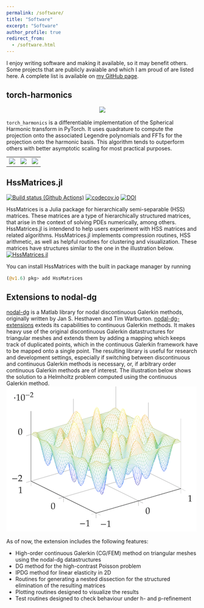 ```yaml
---
permalink: /software/
title: "Software"
excerpt: "Software"
author_profile: true
redirect_from: 
  - /software.html
---
```


I enjoy writing software and making it available, so it may benefit others. Some projects that are publicly avaiable and which I am proud of are listed here. A complete list is available on [my GitHub page](https://github.com/bonevbs).

## torch-harmonics

<a href="https://github.com/NVIDIA/torch-harmonics">
<p align="center">
    <img src="https://raw.githubusercontent.com/NVIDIA/torch-harmonics/main/images/logo/logo.png"  width="568">
</p>
</a>

`torch_harmonics` is a differentiable implementation of the Spherical Harmonic transform in PyTorch. It uses quadrature to compute the projection onto the associated Legendre polynomials and FFTs for the projection onto the harmonic basis. This algorithm tends to outperform others with better asymptotic scaling for most practical purposes.

<table border="0" cellspacing="0" cellpadding="0">
    <tr>
        <td><img src="https://media.githubusercontent.com/media/NVIDIA/torch-harmonics/main/images/zonal_jet.gif"  width="240"></td>
        <td><img src="https://media.githubusercontent.com/media/NVIDIA/torch-harmonics/main/images/ginzburg-landau.gif"  width="240"></td>
        <td><img src="https://media.githubusercontent.com/media/NVIDIA/torch-harmonics/main/images/allen-cahn.gif"  width="240"></td>
    </tr> 
<!--     <tr>
        <td style="text-align:center; border-style : hidden!important;">Shallow Water Eqns.</td>
        <td style="text-align:center; border-style : hidden!important;">Ginzburg-Landau Eqn.</td>
        <td style="text-align:center; border-style : hidden!important;">Allen-Cahn Eqn.</td>
    </tr>  -->
</table>

<!-- [![torch-harmonics](https://raw.githubusercontent.com/NVIDIA/torch-harmonics/main/images/logo/logo.png)](https://github.com/NVIDIA/torch-harmonics) -->

## HssMatrices.jl

[![Build status (Github Actions)](https://github.com/bonevbs/HssMatrices.jl/workflows/CI/badge.svg)](https://github.com/bonevbs/HssMatrices.jl/actions)
[![codecov.io](http://codecov.io/github/bonevbs/HssMatrices.jl/coverage.svg?branch=main)](http://codecov.io/github/bonevbs/HssMatrices.jl?branch=main)
[![DOI](https://zenodo.org/badge/DOI/10.5281/zenodo.4696465.svg)](https://doi.org/10.5281/zenodo.4696465)

HssMatrices is a Julia package for hierarchically semi-separable (HSS) matrices. These matrices are a type of hierarchically structured matrices, that arise in the context of solving PDEs numerically, among others. HssMatrices.jl is intendend to help users experiment with HSS matrices and related algorithms. HssMatrices.jl implements compression routines, HSS arithmetic, as well as helpful routines for clustering and visualization. These matrices have structures similar to the one in the illustration below.
[![HssMatrices.jl](https://raw.githubusercontent.com/bonevbs/HssMatrices.jl/main/img/plotranks.svg)](https://github.com/bonevbs/HssMatrices.jl)

You can install HssMatrices with the built in package manager by running
```julia
(@v1.6) pkg> add HssMatrices
```

## Extensions to nodal-dg

[nodal-dg](https://github.com/tcew/nodal-dg) is a Matlab library for nodal discontinuous Galerkin methods, originally written by Jan S. Hesthaven and Tim Warburton. [nodal-dg-extensions](https://github.com/bonevbs/nodal-dg-extension) exteds its capabilities to continuous Galerkin methods. It makes heavy use of the original discontinuous Galerkin datastructures for triangular meshes and extends them by adding a mapping which keeps track of duplicated points, which in the continuous Galerkin framework have to be mapped onto a single point. The resulting library is useful for research and development settings, especially if switching between discontinuous and continuous Galerkin methods is necessary, or, if arbitrary order continuous Galerkin methods are of interest. The illustration below shows the solution to a Helmholtz problem computed using the continuous Galerkin method.
[![helmholtz_plot1](/files/nodal-dg-plot2.png)](https://github.com/bonevbs/nodal-dg-extension)

As of now, the extension includes the following features:
* High-order continuous Galerkin (CG/FEM) method on triangular meshes using the nodal-dg datastructures
* DG method for the high-contrast Poisson problem
* IPDG method for linear elasticity in 2D
* Routines for generating a nested dissection for the structured elimination of the resulting matrices
* Plotting routines designed to visualize the results
* Test routines designed to check behaviour under h- and p-refinement
